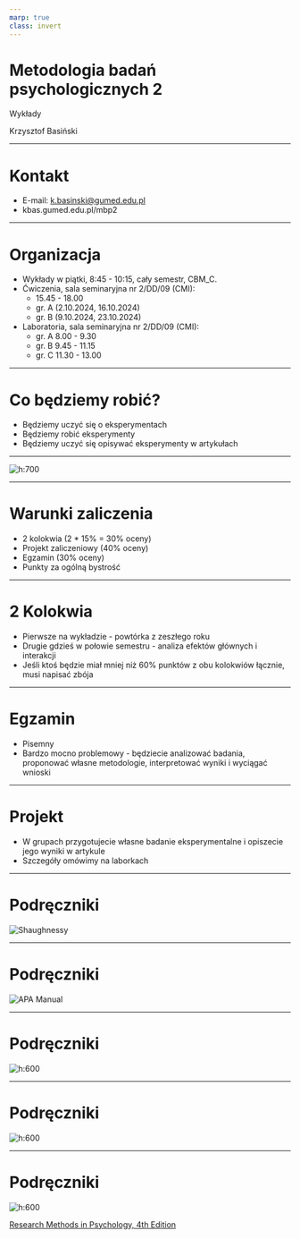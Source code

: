 ```yaml
---
marp: true
class: invert
---
```


# Metodologia badań psychologicznych 2

Wykłady

Krzysztof Basiński

---

# Kontakt

* E-mail: k.basinski@gumed.edu.pl
* kbas.gumed.edu.pl/mbp2

---

# Organizacja

- Wykłady w piątki, 8:45 - 10:15, cały semestr, CBM_C.
- Ćwiczenia, sala seminaryjna nr 2/DD/09 (CMI):
  - 15.45 - 18.00
  - gr. A (2.10.2024, 16.10.2024)
  - gr. B (9.10.2024, 23.10.2024)
- Laboratoria, sala seminaryjna nr 2/DD/09 (CMI):
  - gr. A 8.00 - 9.30
  - gr. B 9.45 - 11.15
  - gr. C 11.30 - 13.00

---

# Co będziemy robić?

* Będziemy uczyć się o eksperymentach
* Będziemy robić eksperymenty
* Będziemy uczyć się opisywać eksperymenty w artykułach

---

![h:700](img/xkcd_difference.png)

---

# Warunki zaliczenia

* 2 kolokwia (2 * 15% = 30% oceny)
* Projekt zaliczeniowy (40% oceny)
* Egzamin (30% oceny)
* Punkty za ogólną bystrość

---

# 2 Kolokwia

* Pierwsze na wykładzie - powtórka z zeszłego roku
* Drugie gdzieś w połowie semestru - analiza efektów głównych i interakcji
* Jeśli ktoś będzie miał mniej niż 60% punktów z obu kolokwiów łącznie, musi napisać zbója


---

# Egzamin

* Pisemny
* Bardzo mocno problemowy - będziecie analizować badania, proponować własne metodologie, interpretować wyniki i wyciągać wnioski

---

# Projekt

* W grupach przygotujecie własne badanie eksperymentalne i opiszecie jego wyniki w artykule
* Szczegóły omówimy na laborkach

---

# Podręczniki

![Shaughnessy](img/z01shaug.png)

---

# Podręczniki

![APA Manual](img/z01apa.png)

---

# Podręczniki

![h:600](img/z01brzezinski.png)


---

# Podręczniki
![h:600](img/w01_leek.png)

---

# Podręczniki

![h:600](img/rmp.png)

[Research Methods in Psychology, 4th Edition](https://kpu.pressbooks.pub/psychmethods4e/)